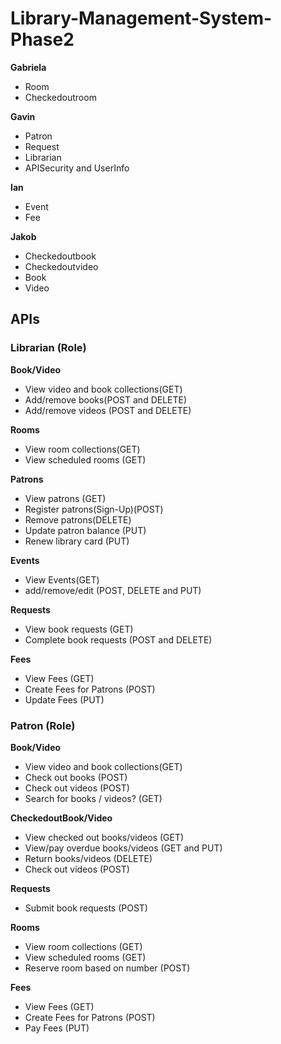 # Library-Management-System-Phase2

**Gabriela**
- Room
- Checkedoutroom

**Gavin**
- Patron
- Request
- Librarian
- APISecurity and UserInfo

**Ian**
- Event
- Fee

**Jakob**
- Checkedoutbook
- Checkedoutvideo
- Book
- Video

## APIs

### Librarian (Role)

**Book/Video**
- View video and book collections(GET)
- Add/remove books(POST and DELETE)
- Add/remove videos (POST and DELETE)

**Rooms**
- View room collections(GET)
- View scheduled rooms (GET)

**Patrons**
- View patrons (GET)
- Register patrons(Sign-Up)(POST)
- Remove patrons(DELETE)
- Update patron balance (PUT)
- Renew library card (PUT)

**Events** 
- View Events(GET)
- add/remove/edit (POST, DELETE and PUT)

**Requests**
- View book requests (GET)
- Complete book requests (POST and DELETE)

**Fees**
- View Fees (GET)
- Create Fees for Patrons (POST)
- Update Fees (PUT)

### Patron (Role)

**Book/Video**
- View video and book collections(GET)
- Check out books (POST)
- Check out videos (POST)
- Search for books / videos? (GET)
		
**CheckedoutBook/Video**
- View checked out books/videos (GET)
- View/pay overdue books/videos (GET and PUT)
- Return books/videos (DELETE)
- Check out videos (POST)

**Requests**
- Submit book requests (POST)

**Rooms**
- View room collections (GET)
- View scheduled rooms (GET)
- Reserve room based on number (POST)

**Fees**
- View Fees (GET)
- Create Fees for Patrons (POST)
- Pay Fees (PUT)
